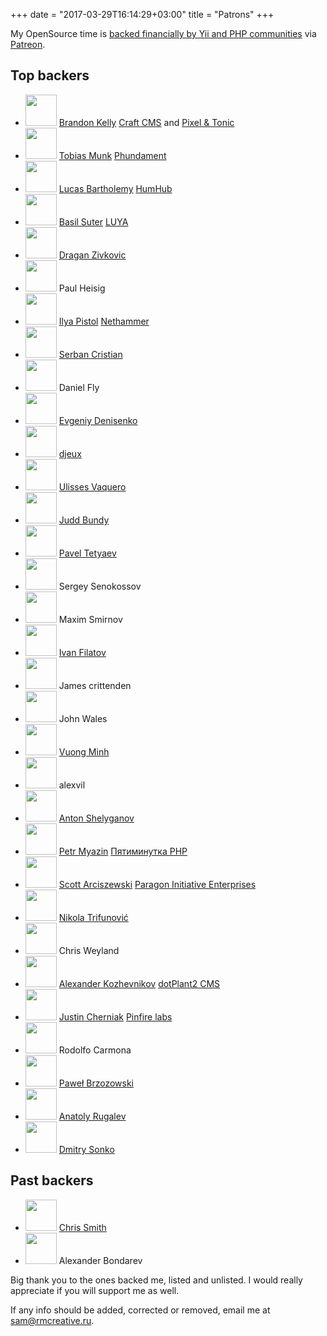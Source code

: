 +++
date = "2017-03-29T16:14:29+03:00"
title = "Patrons"
+++


My OpenSource time is [backed financially by Yii and PHP communities](https://www.patreon.com/samdark) via
[Patreon](https://patreon.com/invite/zxlxwv).

## Top backers


<ul id="patrons">
    <li>
        <img src="/img/patrons/brandon_kelly.jpg" width="50" height="50">
        <a class="name" href="https://github.com/brandonkelly">Brandon Kelly</a>
        <span class="info">
            <a href="https://craftcms.com/">Craft CMS</a> and <a href="http://pixelandtonic.com/">Pixel & Tonic</a>
        </span>
    </li>
    <li>
        <img src="/img/patrons/tobias_munk.jpg" width="50" height="50">
        <a class="name" href="https://github.com/schmunk42">Tobias Munk</a>
        <span class="info">
            <a href="http://phundament.com/">Phundament</a>
        </span>
    </li>
    <li>
        <img src="/img/patrons/no_photo.png" width="50" height="50">
        <a class="name" href="https://github.com/luke-">Lucas Bartholemy</a>
        <span class="info">
            <a href="https://www.humhub.org/en">HumHub</a>
        </span>
    </li>
    <li>
        <img src="/img/patrons/basil_suter.jpg" width="50" height="50">
        <a class="name" href="https://github.com/nadar">Basil Suter</a>
        <span class="info">
            <a href="https://luya.io">LUYA</a>
        </span>        
    </li>
    <li>
        <img src="/img/patrons/dragan_zivkovic.jpg" width="50" height="50">
        <a class="name" href="https://github.com/dzivkovic">Dragan Zivkovic</a>
    </li>
    <li>
        <img src="/img/patrons/no_photo.png" width="50" height="50">
        <span class="name">Paul Heisig</span>
    </li>
    <li>
        <img src="/img/patrons/ilya_pistol.jpg" width="50" height="50">
        <a class="name" href="https://github.com/pistol88">Ilya Pistol</a>
        <span class="info">
            <a href="http://nethammer.ru/">Nethammer</a>
        </span>
    </li>
    <li>
        <img src="/img/patrons/serban_cristian.jpg" width="50" height="50">
        <a class="name" href="https://github.com/twisted1919">Serban Cristian</a>
    </li>
    <li>
        <img src="/img/patrons/daniel_fly.jpg" width="50" height="50">
        <span class="name">Daniel Fly</span>
    </li>
    <li>
        <img src="/img/patrons/no_photo.png" width="50" height="50">
        <a class="name" href="https://github.com/Caravus">Evgeniy Denisenko</a>
    </li>
    <li>
        <img src="/img/patrons/no_photo.png" width="50" height="50">
        <a class="name" href="https://github.com/djeux">djeux</a>
    </li>
    <li>
        <img src="/img/patrons/ulisses_vaquero.jpg" width="50" height="50">
        <a class="name" href="https://github.com/ulissesvaquero">Ulisses Vaquero</a>
    </li>
    <li>
        <img src="/img/patrons/judd_bundy.jpg" width="50" height="50">
        <a class="name" href="https://github.com/dataskills">Judd Bundy</a>
    </li>
    <li>
        <img src="/img/patrons/pavel_tetyaev.jpg" width="50" height="50">
        <a class="name" href="https://github.com/pahanini">Pavel Tetyaev</a>
    </li>
    <li>
        <img src="/img/patrons/sergey_senokossov.jpg" width="50" height="50">
        <span class="name">Sergey Senokossov</span>
    </li>
    <li>
        <img src="/img/patrons/maxim_smirnov.jpg" width="50" height="50">
        <span class="name">Maxim Smirnov</span>
    </li>
    <li>
        <img src="/img/patrons/ivan_filatov.jpg" width="50" height="50">
        <a class="name" href="https://github.com/Offout">Ivan Filatov</a>
    </li>
    <li>
        <img src="/img/patrons/no_photo.png" width="50" height="50">
        <span class="name">James crittenden</span>
    </li>
    <li>
        <img src="/img/patrons/no_photo.png" width="50" height="50">
        <span class="name">John Wales</span>
    </li>
    <li>
        <img src="/img/patrons/vuong_minh.jpg" width="50" height="50">
        <a class="name" href="https://github.com/vuongminh">Vuong Minh</a>
    </li>
    <li>
        <img src="/img/patrons/no_photo.png" width="50" height="50">
        <span class="name">alexvil</span>
    </li>
    <li>
        <img src="/img/patrons/anton_shelyganov.jpg" width="50" height="50">
        <a class="name" href="https://github.com/antonshell">Anton Shelyganov</a>
    </li>
    <li>
        <img src="/img/patrons/petr_myazin.jpg" width="50" height="50">
        <a class="name" href="https://github.com/pqr">Petr Myazin</a>
        <span class="info">
            <a href="https://5minphp.ru/">Пятиминутка PHP</a>
        </span>
    </li>
    <li>
        <img src="/img/patrons/scott_arciszewski.jpg" width="50" height="50">
        <a class="name" href="https://github.com/sarciszewski">Scott Arciszewski</a>
        <span class="info">
            <a href="https://paragonie.com/">Paragon Initiative Enterprises</a>
        </span>
    </li>
    <li>
        <img src="/img/patrons/nikola_trifunovic.jpg" width="50" height="50">
        <a class="name" href="https://github.com/johonunu">Nikola Trifunović</a>
    </li>
    <li>
        <img src="/img/patrons/no_photo.png" width="50" height="50">
        <span class="name">Chris Weyland</span>
    </li>
    <li>
        <img src="/img/patrons/alexander_kozhevnikov.jpg" width="50" height="50">
        <a class="name" href="https://github.com/bethrezen">Alexander Kozhevnikov</a>
        <span class="info">
            <a href="https://dotplant.ru/">dotPlant2 CMS</a>
        </span>
    </li>
    <li>
        <img src="/img/patrons/justin_cherniak.jpg" width="50" height="50">
        <a class="name" href="https://github.com/jcherniak">Justin Cherniak</a>
        <span class="info">
            <a href="https://www.pinfirelabs.com/">Pinfire labs</a>
        </span>
    </li>
    <li>
        <img src="/img/patrons/rodolfo_carmona.jpg" width="50" height="50">
        <span class="name">Rodolfo Carmona</span>
    </li>
    <li>
        <img src="/img/patrons/pawel_brzozowsky.jpg" width="50" height="50">
        <a class="name" href="https://github.com/bizley">Paweł Brzozowski</a>
    </li>    
    <li>
        <img src="/img/patrons/anatoly_rugalev.jpg" width="50" height="50">
        <a class="name" href="https://github.com/AnatolyRugalev">Anatoly Rugalev</a>
    </li>
    <li>
        <img src="/img/patrons/dmitry_sonko.jpg" width="50" height="50">
        <a class="name" href="https://github.com/SonkoDmitry">Dmitry Sonko</a>
    </li>
</ul>

## Past backers

<ul id="patrons">
    <li>
        <img src="/img/patrons/chris_smith.jpg" width="50" height="50">
        <a class="name" href="https://github.com/cgsmith">Chris Smith</a>
    </li>
    <li>
        <img src="/img/patrons/alexander_bondarev.jpg" width="50" height="50">
        <span class="name">Alexander Bondarev</span>
    </li>
</ul>

Big thank you to the ones backed me, listed and unlisted. I would really appreciate if you will
support me as well.

If any info should be added, corrected or removed, email me at <a href="mailto:sam@rmcreative.ru">sam@rmcreative.ru</a>.

